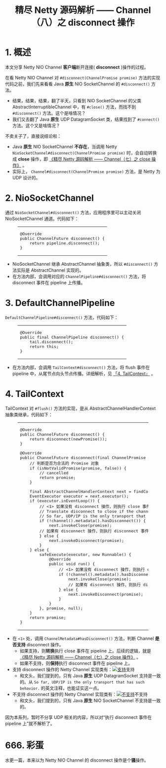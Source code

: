 <div class="article-inner">

<header class="article-header">

<h1 class="article-title" itemprop="name">
精尽 Netty 源码解析 —— Channel（八）之 disconnect 操作
</h1>

</header>

<div class="article-entry" itemprop="articleBody">

<!-- Table of Contents -->

<h1 id="1-概述"><a href="#1-概述" class="headerlink" title="1. 概述"></a>1. 概述</h1><p>本文分享 Netty NIO Channel <strong>客户端</strong>断开连接( <strong>disconnect</strong> )操作的过程。</p>
<p>在看 Netty NIO Channel 对 <code>#disconnect(ChannelPromise promise)</code> 方法的实现代码之前，我们先来看看 Java <strong>原生</strong> NIO SocketChannel 的 <code>#disconnect()</code> 方法。</p>
<ul>
<li>结果，结果，结果，翻了半天，只看到 NIO SocketChannel 的父类 AbstractInterruptibleChannel 中，有 <code>#close()</code> 方法，而找不到 <code>#disconnect()</code> 方法。这个是啥情况？</li>
<li>我们又去翻了 Java <strong>原生</strong> UDP DatagramSocket 类，结果找到了 <code>#connect()</code> 方法。这个又是啥情况？</li>
</ul>
<p>不卖关子了，直接说结论啦：</p>
<ul>
<li>Java <strong>原生</strong> NIO SocketChannel <strong>不存在</strong>，当调用 Netty <code>NioSocketChannel#disconnect(ChannelPromise promise)</code> 时，会自动转换成 <strong>close</strong> 操作，即 <a href="http://svip.iocoder.cn/Netty/Channel-7-close/">《精尽 Netty 源码解析 —— Channel（七）之 close 操作》</a> 。</li>
<li>实际上， <code>Channel#disconnect(ChannelPromise promise)</code> 方法，是 Netty 为 UDP 设计的。</li>
</ul>
<h1 id="2-NioSocketChannel"><a href="#2-NioSocketChannel" class="headerlink" title="2. NioSocketChannel"></a>2. NioSocketChannel</h1><p>通过 <code>NioSocketChannel#disconnect()</code> 方法，应用程序里可以主动关闭 NioSocketChannel 通道。代码如下：</p>
<figure class="highlight java"><table><tbody><tr><td class="code"><pre><span class="line"><span class="meta">@Override</span></span><br><span class="line"><span class="function"><span class="keyword">public</span> ChannelFuture <span class="title">disconnect</span><span class="params">()</span> </span>{</span><br><span class="line">    <span class="keyword">return</span> pipeline.disconnect();</span><br><span class="line">}</span><br></pre></td></tr></tbody></table></figure>
<ul>
<li>NioSocketChannel 继承 AbstractChannel 抽象类，所以 <code>#disconnect()</code> 方法实际是 AbstractChannel 实现的。</li>
<li>在方法内部，会调用对应的 <code>ChannelPipeline#disconnect()</code> 方法，将 disconnect 事件在 pipeline 上传播。</li>
</ul>
<h1 id="3-DefaultChannelPipeline"><a href="#3-DefaultChannelPipeline" class="headerlink" title="3. DefaultChannelPipeline"></a>3. DefaultChannelPipeline</h1><p><code>DefaultChannelPipeline#disconnect()</code> 方法，代码如下：</p>
<figure class="highlight java"><table><tbody><tr><td class="code"><pre><span class="line"><span class="meta">@Override</span></span><br><span class="line"><span class="function"><span class="keyword">public</span> <span class="keyword">final</span> ChannelPipeline <span class="title">disconnect</span><span class="params">()</span> </span>{</span><br><span class="line">    tail.disconnect();</span><br><span class="line">    <span class="keyword">return</span> <span class="keyword">this</span>;</span><br><span class="line">}</span><br></pre></td></tr></tbody></table></figure>
<ul>
<li>在方法内部，会调用 <code>TailContext#disconnect()</code> 方法，将 flush 事件在 pipeline 中，从尾节点向头节点传播。详细解析，见 <a href="#">「4. TailContext」</a> 。</li>
</ul>
<h1 id="4-TailContext"><a href="#4-TailContext" class="headerlink" title="4. TailContext"></a>4. TailContext</h1><p>TailContext 对 <code>#flush()</code> 方法的实现，是从 AbstractChannelHandlerContext 抽象类继承，代码如下：</p>
<figure class="highlight java"><table><tbody><tr><td class="code"><pre><span class="line"><span class="meta">@Override</span></span><br><span class="line"><span class="function"><span class="keyword">public</span> ChannelFuture <span class="title">disconnect</span><span class="params">()</span> </span>{</span><br><span class="line">    <span class="keyword">return</span> disconnect(newPromise());</span><br><span class="line">}</span><br><span class="line"></span><br><span class="line"><span class="meta">@Override</span></span><br><span class="line"><span class="function"><span class="keyword">public</span> ChannelFuture <span class="title">disconnect</span><span class="params">(<span class="keyword">final</span> ChannelPromise promise)</span> </span>{</span><br><span class="line">    <span class="comment">// 判断是否为合法的 Promise 对象</span></span><br><span class="line">    <span class="keyword">if</span> (isNotValidPromise(promise, <span class="keyword">false</span>)) {</span><br><span class="line">        <span class="comment">// cancelled</span></span><br><span class="line">        <span class="keyword">return</span> promise;</span><br><span class="line">    }</span><br><span class="line"></span><br><span class="line">    <span class="keyword">final</span> AbstractChannelHandlerContext next = findContextOutbound();</span><br><span class="line">    EventExecutor executor = next.executor();</span><br><span class="line">    <span class="keyword">if</span> (executor.inEventLoop()) {</span><br><span class="line">        <span class="comment">// &lt;1&gt; 如果没有 disconnect 操作，则执行 close 事件在 pipeline 上</span></span><br><span class="line">        <span class="comment">// Translate disconnect to close if the channel has no notion of disconnect-reconnect.</span></span><br><span class="line">        <span class="comment">// So far, UDP/IP is the only transport that has such behavior.</span></span><br><span class="line">        <span class="keyword">if</span> (!channel().metadata().hasDisconnect()) {</span><br><span class="line">            next.invokeClose(promise);</span><br><span class="line">        <span class="comment">// 如果有 disconnect 操作，则执行 disconnect 事件在 pipeline 上</span></span><br><span class="line">        } <span class="keyword">else</span> {</span><br><span class="line">            next.invokeDisconnect(promise);</span><br><span class="line">        }</span><br><span class="line">    } <span class="keyword">else</span> {</span><br><span class="line">        safeExecute(executor, <span class="keyword">new</span> Runnable() {</span><br><span class="line">            <span class="meta">@Override</span></span><br><span class="line">            <span class="function"><span class="keyword">public</span> <span class="keyword">void</span> <span class="title">run</span><span class="params">()</span> </span>{</span><br><span class="line">                <span class="comment">// &lt;1&gt; 如果没有 disconnect 操作，则执行 close 事件在 pipeline 上</span></span><br><span class="line">                <span class="keyword">if</span> (!channel().metadata().hasDisconnect()) {</span><br><span class="line">                    next.invokeClose(promise);</span><br><span class="line">                    <span class="comment">// 如果有 disconnect 操作，则执行 disconnect 事件在 pipeline 上</span></span><br><span class="line">                } <span class="keyword">else</span> {</span><br><span class="line">                    next.invokeDisconnect(promise);</span><br><span class="line">                }</span><br><span class="line">            }</span><br><span class="line">        }, promise, <span class="keyword">null</span>);</span><br><span class="line">    }</span><br><span class="line">    <span class="keyword">return</span> promise;</span><br><span class="line">}</span><br></pre></td></tr></tbody></table></figure>
<ul>
<li>在 <code>&lt;1&gt;</code> 处，调用 <code>ChannelMetadata#hasDisconnect()</code> 方法，判断 Channel <strong>是否支持</strong> disconnect 操作。<ul>
<li>如果支持，则<strong>转换</strong>执行 close 事件在 pipeline 上。后续的逻辑，就是 <a href="http://svip.iocoder.cn/Netty/Channel-7-close/">《精尽 Netty 源码解析 —— Channel（七）之 close 操作》</a> 。</li>
<li>如果不支持，则<strong>保持</strong>执行 disconnect 事件在 pipeline 上。 </li>
</ul>
</li>
<li>支持 disconnect 操作的 Netty Channel 实现类有：<a href="http://static2.iocoder.cn/images/Netty/2018_07_22/01.png" title="支持" class="fancybox" rel="article0"><img src="http://static2.iocoder.cn/images/Netty/2018_07_22/01.png" alt="支持"></a><span class="caption">支持</span><ul>
<li>和文头，我们提到的，只有 Java <strong>原生</strong> UDP DatagramSocket 支持是一致的。从 <code>So far, UDP/IP is the only transport that has such behavior.</code> 的英文注释，也能证实这一点。</li>
</ul>
</li>
<li>不支持 disconnect 操作的 Netty Channel 实现类有：<a href="http://static2.iocoder.cn/images/Netty/2018_07_22/02.png" title="不支持" class="fancybox" rel="article0"><img src="http://static2.iocoder.cn/images/Netty/2018_07_22/02.png" alt="不支持"></a><span class="caption">不支持</span><ul>
<li>和文头，我们提到的，只有 Java <strong>原生</strong> NIO SocketChannel 不支持是一致的。</li>
</ul>
</li>
</ul>
<p>因为本系列，暂时不分享 UDP 相关的内容，所以对“执行 disconnect 事件在 pipeline 上”就不解析了。</p>
<h1 id="666-彩蛋"><a href="#666-彩蛋" class="headerlink" title="666. 彩蛋"></a>666. 彩蛋</h1><p>水更一篇，本来以为 Netty NIO Channel 的 disconnect 操作是个<strong>骚</strong>操作。</p>

</div>
<!--
<footer class="article-footer">
<a data-url="http://svip.iocoder.cn/Netty/Channel-8-disconnect/" data-id="ck4pl3fp200dtfgcff5rpwfat" class="article-share-link">分享</a>

</footer>
-->
</div>
